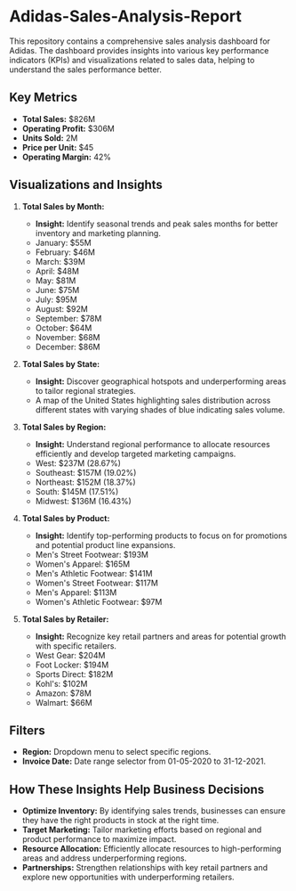 # Adidas-Sales-Analysis-Report
This repository contains a comprehensive sales analysis dashboard for Adidas. The dashboard provides insights into various key performance indicators (KPIs) and visualizations related to sales data, helping to understand the sales performance better.
## Key Metrics
- **Total Sales:** $826M
- **Operating Profit:** $306M
- **Units Sold:** 2M
- **Price per Unit:** $45
- **Operating Margin:** 42%

## Visualizations and Insights
1. **Total Sales by Month:**
   - **Insight:** Identify seasonal trends and peak sales months for better inventory and marketing planning.
   - January: $55M
   - February: $46M
   - March: $39M
   - April: $48M
   - May: $81M
   - June: $75M
   - July: $95M
   - August: $92M
   - September: $78M
   - October: $64M
   - November: $68M
   - December: $86M

2. **Total Sales by State:**
   - **Insight:** Discover geographical hotspots and underperforming areas to tailor regional strategies.
   - A map of the United States highlighting sales distribution across different states with varying shades of blue indicating sales volume.

3. **Total Sales by Region:**
   - **Insight:** Understand regional performance to allocate resources efficiently and develop targeted marketing campaigns.
   - West: $237M (28.67%)
   - Southeast: $157M (19.02%)
   - Northeast: $152M (18.37%)
   - South: $145M (17.51%)
   - Midwest: $136M (16.43%)

4. **Total Sales by Product:**
   - **Insight:** Identify top-performing products to focus on for promotions and potential product line expansions.
   - Men's Street Footwear: $193M
   - Women's Apparel: $165M
   - Men's Athletic Footwear: $141M
   - Women's Street Footwear: $117M
   - Men's Apparel: $113M
   - Women's Athletic Footwear: $97M

5. **Total Sales by Retailer:**
   - **Insight:** Recognize key retail partners and areas for potential growth with specific retailers.
   - West Gear: $204M
   - Foot Locker: $194M
   - Sports Direct: $182M
   - Kohl's: $102M
   - Amazon: $78M
   - Walmart: $66M

## Filters
- **Region:** Dropdown menu to select specific regions.
- **Invoice Date:** Date range selector from 01-05-2020 to 31-12-2021.

## How These Insights Help Business Decisions
- **Optimize Inventory:** By identifying sales trends, businesses can ensure they have the right products in stock at the right time.
- **Target Marketing:** Tailor marketing efforts based on regional and product performance to maximize impact.
- **Resource Allocation:** Efficiently allocate resources to high-performing areas and address underperforming regions.
- **Partnerships:** Strengthen relationships with key retail partners and explore new opportunities with underperforming retailers.
